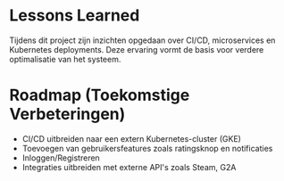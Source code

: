 # Lessons Learned

Tijdens dit project zijn inzichten opgedaan over CI/CD, microservices en Kubernetes deployments. Deze ervaring vormt de basis voor verdere optimalisatie van het systeem.

# Roadmap (Toekomstige Verbeteringen)

- CI/CD uitbreiden naar een extern Kubernetes-cluster (GKE)
- Toevoegen van gebruikersfeatures zoals ratingsknop en notificaties
- Inloggen/Registreren
- Integraties uitbreiden met externe API's zoals Steam, G2A
